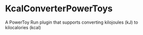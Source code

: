 # KcalConverterPowerToys

A PowerToy Run plugin that supports converting kilojoules (kJ) to kilocalories (kcal)
